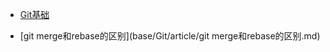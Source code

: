 - [Git基础](base/Git/git.md)


- [git merge和rebase的区别](base/Git/article/git merge和rebase的区别.md)







